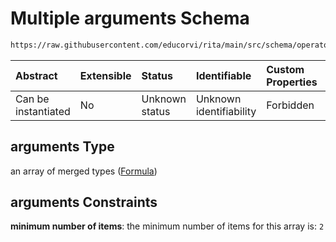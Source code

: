 # Multiple arguments Schema

```txt
https://raw.githubusercontent.com/educorvi/rita/main/src/schema/operator.json#/oneOf/0/properties/arguments
```



| Abstract            | Extensible | Status         | Identifiable            | Custom Properties | Additional Properties | Access Restrictions | Defined In                                                               |
| :------------------ | :--------- | :------------- | :---------------------- | :---------------- | :-------------------- | :------------------ | :----------------------------------------------------------------------- |
| Can be instantiated | No         | Unknown status | Unknown identifiability | Forbidden         | Allowed               | none                | [operator.json\*](../../src/schema/operator.json "open original schema") |

## arguments Type

an array of merged types ([Formula](formula.md))

## arguments Constraints

**minimum number of items**: the minimum number of items for this array is: `2`

